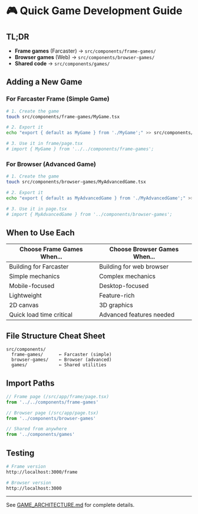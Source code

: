 # 🎮 Quick Game Development Guide

## TL;DR

- **Frame games** (Farcaster) → `src/components/frame-games/`
- **Browser games** (Web) → `src/components/browser-games/`
- **Shared code** → `src/components/games/`

## Adding a New Game

### For Farcaster Frame (Simple Game)
```bash
# 1. Create the game
touch src/components/frame-games/MyGame.tsx

# 2. Export it
echo "export { default as MyGame } from './MyGame';" >> src/components/frame-games/index.ts

# 3. Use it in frame/page.tsx
# import { MyGame } from '../../components/frame-games';
```

### For Browser (Advanced Game)
```bash
# 1. Create the game
touch src/components/browser-games/MyAdvancedGame.tsx

# 2. Export it
echo "export { default as MyAdvancedGame } from './MyAdvancedGame';" >> src/components/browser-games/index.ts

# 3. Use it in page.tsx
# import { MyAdvancedGame } from '../components/browser-games';
```

## When to Use Each

| Choose Frame Games When... | Choose Browser Games When... |
|---|---|
| Building for Farcaster | Building for web browser |
| Simple mechanics | Complex mechanics |
| Mobile-focused | Desktop-focused |
| Lightweight | Feature-rich |
| 2D canvas | 3D graphics |
| Quick load time critical | Advanced features needed |

## File Structure Cheat Sheet

```
src/components/
  frame-games/      ← Farcaster (simple)
  browser-games/    ← Browser (advanced)
  games/            ← Shared utilities
```

## Import Paths

```typescript
// Frame page (/src/app/frame/page.tsx)
from '../../components/frame-games'

// Browser page (/src/app/page.tsx)
from '../components/browser-games'

// Shared from anywhere
from '../components/games'
```

## Testing

```bash
# Frame version
http://localhost:3000/frame

# Browser version
http://localhost:3000
```

---
See [GAME_ARCHITECTURE.md](./GAME_ARCHITECTURE.md) for complete details.

